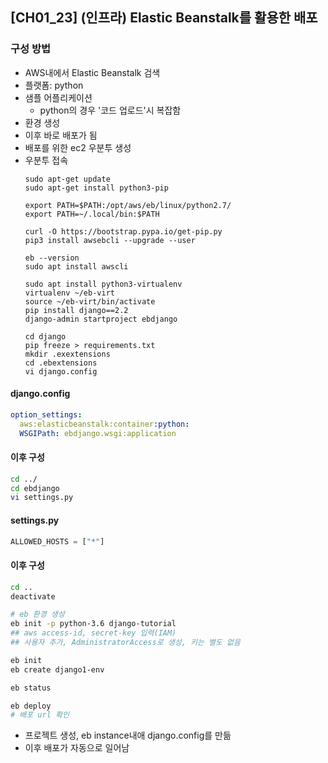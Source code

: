## [CH01_23] (인프라) Elastic Beanstalk를 활용한 배포

### 구성 방법
- AWS내에서 Elastic Beanstalk 검색
- 플랫폼: python
- 샘플 어플리케이션
  - python의 경우 '코드 업로드'시 복잡함
- 환경 생성
- 이후 바로 배포가 됨
- 배포를 위한 ec2 우분투 생성
- 우분투 접속
  ```
  sudo apt-get update
  sudo apt-get install python3-pip
  
  export PATH=$PATH:/opt/aws/eb/linux/python2.7/
  export PATH=~/.local/bin:$PATH

  curl -O https://bootstrap.pypa.io/get-pip.py
  pip3 install awsebcli --upgrade --user

  eb --version
  sudo apt install awscli

  sudo apt install python3-virtualenv
  virtualenv ~/eb-virt
  source ~/eb-virt/bin/activate
  pip install django==2.2
  django-admin startproject ebdjango

  cd django
  pip freeze > requirements.txt
  mkdir .exextensions
  cd .ebextensions
  vi django.config
  ```

#### django.config
```yaml
option_settings:
  aws:elasticbeanstalk:container:python:
  WSGIPath: ebdjango.wsgi:application
```

#### 이후 구성
```bash
cd ../
cd ebdjango
vi settings.py
```

#### settings.py
```python
ALLOWED_HOSTS = ["*"]
```

#### 이후 구성
```bash
cd ..
deactivate

# eb 환경 생성
eb init -p python-3.6 django-tutorial
## aws access-id, secret-key 입력(IAM)
## 사용자 추가, AdministratorAccess로 생성, 키는 별도 없음

eb init
eb create django1-env

eb status

eb deploy
# 배포 url 확인
```
- 프로젝트 생성, eb instance내애 django.config를 만듦
- 이후 배포가 자동으로 일어남